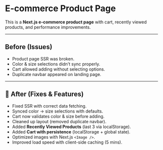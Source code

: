 # E-commerce Product Page 

This is a **Next.js e-commerce product page** with cart, recently viewed products, and performance improvements.

---

##  Before (Issues) 
- Product page SSR was broken.   
- Color & size selections didn’t sync properly.   
- Cart allowed adding without selecting options.   
- Duplicate navbar appeared on landing page.   

---

## 🔧 After (Fixes & Features)
- Fixed SSR with correct data fetching.   
- Synced color → size selections with defaults.   
- Cart now validates color & size before adding.   
- Cleaned up layout (removed duplicate navbar).   
- Added **Recently Viewed Products** (last 3 via localStorage).   
- Added **Cart with persistence** (localStorage + global state).   
- Optimized images with Next.js `<Image />`.   
- Improved load speed with client-side caching (5 mins).   
